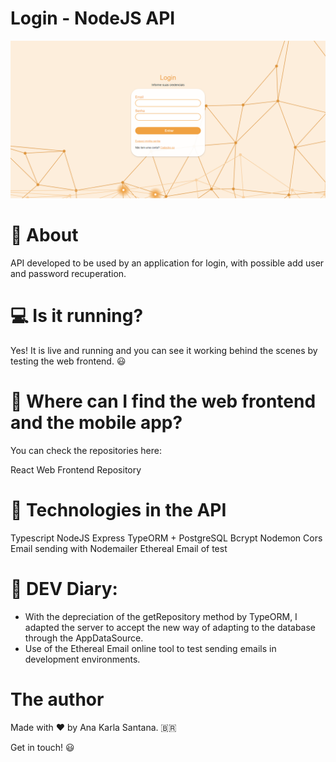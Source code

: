 # Login - NodeJS API

![Alt text](image.png)

# 📔 About
API developed to be used by an application for login, with possible add user and password recuperation.

# 💻 Is it running?
Yes! It is live and running and you can see it working behind the scenes by testing the web frontend. 😃

# 👀 Where can I find the web frontend and the mobile app?
You can check the repositories here:

React Web Frontend Repository

# 🚀 Technologies in the API
Typescript
NodeJS
Express
TypeORM + PostgreSQL
Bcrypt
Nodemon
Cors
Email sending with Nodemailer
Ethereal Email of test

# 📖 DEV Diary:
- With the depreciation of the getRepository method by TypeORM, I adapted the server to accept the new way of adapting to the database through the AppDataSource.
- Use of the Ethereal Email online tool to test sending emails in development environments.

# The author
Made with ❤️ by Ana Karla Santana. 🇧🇷

Get in touch! 😃

 